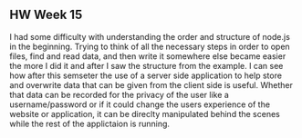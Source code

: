  ## HW Week 15

 I had some difficulty with understanding the order and structure of node.js in the beginning. Trying to think of all the necessary steps in order to open files, find and read data, and then write it somewhere else became easier the more I did it and after I saw the structure from the example. I can see how after this semseter the use of a server side application to help store and overwrite data that can be given from the client side is useful. Whether that data can be recorded for the privacy of the user like a username/password or if it could change the users experience of the website or application, it can be direclty manipulated behind the scenes while the rest of the applictaion is running. 